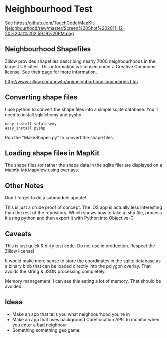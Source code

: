 # Neighbourhood Test

See https://github.com/TouchCode/MapKit-Neighbourhood/raw/master/Screen%20Shot%202011-12-20%20at%202.59.19%20PM.png

## Neighbourhood Shapefiles

Zillow provides shapefiles describing nearly 7000 neighbourhoods in the largest US cities. This information is licensed under a Creative Commons license. See their page for more information.

http://www.zillow.com/howto/api/neighborhood-boundaries.htm

## Converting shape files

I use python to convert the shape files into a simple sqlite database. You'll need to install sqlalchemy and pyshp

    easy_install sqlalchemy
    easy_install pyshp

Run the "MakeShapes.py" to convert the shape files.

## Loading shape files in MapKit

The shape files (or rather the shape data in the sqlite file) are displayed on a MapKit MKMapView using overlays.

## Other Notes

Don't forget to do a submodule update!

This is just a crude proof of concept. The iOS app is actually less interesting than the rest of the repository. Which shows how to take a .shp file, process it using python and then export it with Python into Objective-C

## Caveats

This is just quick & dirty test code. Do not use in production. Respect the Zillow license!

It would make more sense to store the coordinates in the sqlite database as a binary blob that can be loaded directly into the polygon overlay. That avoids the string & JSON processing completely.

Memory management. I can see this eating a lot of memory. That should be avoided.

## Ideas

* Make an app that tells you what neighbourhood you're in
* Make an app that uses background CoreLocation APIs to monitor when you enter a bad neighbour
* Something something geo game.
